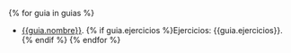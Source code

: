 {% for guia in guias %}
* [{{guia.nombre}}]({{guia.url}}). {% if guia.ejercicios %}Ejercicios: {{guia.ejercicios}}.{% endif %}
{% endfor %}
